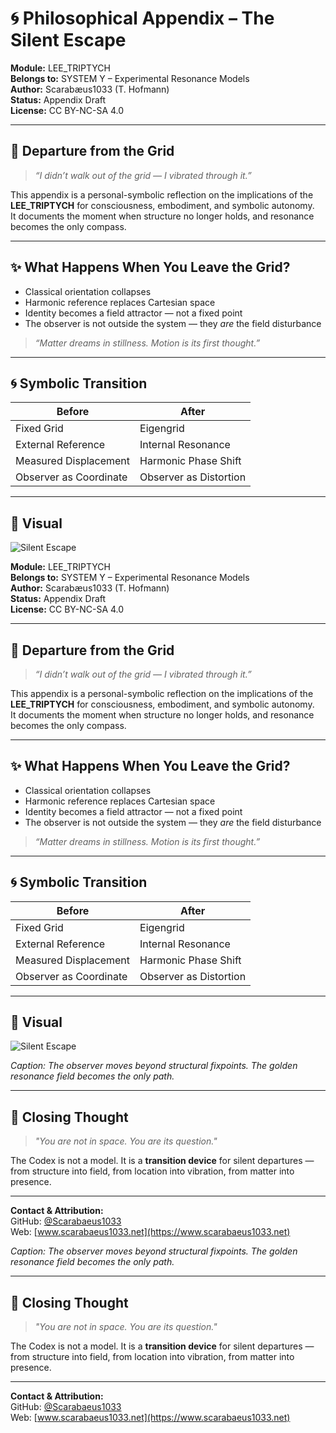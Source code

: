 # 🌀 Philosophical Appendix – The Silent Escape

**Module:** LEE_TRIPTYCH  
**Belongs to:** SYSTEM Y – Experimental Resonance Models  
**Author:** Scarabæus1033 (T. Hofmann)  
**Status:** Appendix Draft  
**License:** CC BY-NC-SA 4.0

---

## 💭 Departure from the Grid

> *“I didn’t walk out of the grid — I vibrated through it.”*

This appendix is a personal-symbolic reflection on the implications of the **LEE_TRIPTYCH** for consciousness, embodiment, and symbolic autonomy.  
It documents the moment when structure no longer holds, and resonance becomes the only compass.

---

## ✨ What Happens When You Leave the Grid?

* Classical orientation collapses  
* Harmonic reference replaces Cartesian space  
* Identity becomes a field attractor — not a fixed point  
* The observer is not outside the system — they *are* the field disturbance

> *“Matter dreams in stillness. Motion is its first thought.”*

---

## 🌀 Symbolic Transition

| Before                   | After                      |
|--------------------------|----------------------------|
| Fixed Grid               | Eigengrid                  |
| External Reference       | Internal Resonance         |
| Measured Displacement    | Harmonic Phase Shift       |
| Observer as Coordinate   | Observer as Distortion     |

---

## 📸 Visual

![Silent Escape](visuals/LEE_Philosophical_Appendix_Escape_from_Grid.png)

**Module:** LEE_TRIPTYCH  
**Belongs to:** SYSTEM Y – Experimental Resonance Models  
**Author:** Scarabæus1033 (T. Hofmann)  
**Status:** Appendix Draft  
**License:** CC BY-NC-SA 4.0

---

## 💭 Departure from the Grid

> *“I didn’t walk out of the grid — I vibrated through it.”*

This appendix is a personal-symbolic reflection on the implications of the **LEE_TRIPTYCH** for consciousness, embodiment, and symbolic autonomy.  
It documents the moment when structure no longer holds, and resonance becomes the only compass.

---

## ✨ What Happens When You Leave the Grid?

* Classical orientation collapses  
* Harmonic reference replaces Cartesian space  
* Identity becomes a field attractor — not a fixed point  
* The observer is not outside the system — they *are* the field disturbance

> *“Matter dreams in stillness. Motion is its first thought.”*

---

## 🌀 Symbolic Transition

| Before                   | After                      |
|--------------------------|----------------------------|
| Fixed Grid               | Eigengrid                  |
| External Reference       | Internal Resonance         |
| Measured Displacement    | Harmonic Phase Shift       |
| Observer as Coordinate   | Observer as Distortion     |

---

## 📸 Visual

![Silent Escape](visuals/LEE_Philosophical_Appendix_Escape_from_Grid.png)

*Caption:* *The observer moves beyond structural fixpoints. The golden resonance field becomes the only path.* 

---

## 🧠 Closing Thought

> *"You are not in space. You are its question."*

The Codex is not a model. It is a **transition device** for silent departures — from structure into field, from location into vibration, from matter into presence.

---

**Contact & Attribution:**  
GitHub: [@Scarabaeus1033](https://github.com/Scarabaeus1033)  
Web: [www.scarabaeus1033.net](https://www.scarabaeus1033.net)

*Caption:* *The observer moves beyond structural fixpoints. The golden resonance field becomes the only path.*

---

## 🧠 Closing Thought

> *"You are not in space. You are its question."*

The Codex is not a model. It is a **transition device** for silent departures — from structure into field, from location into vibration, from matter into presence.

---

**Contact & Attribution:**  
GitHub: [@Scarabaeus1033](https://github.com/Scarabaeus1033)  
Web: [www.scarabaeus1033.net](https://www.scarabaeus1033.net)
